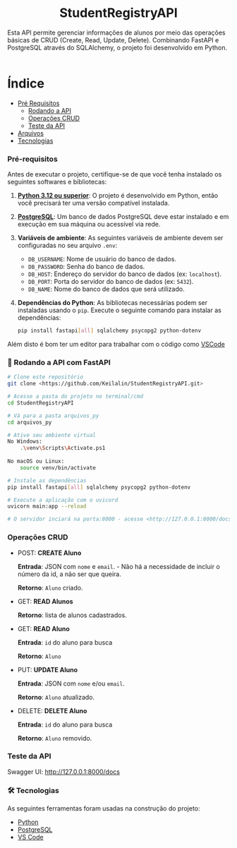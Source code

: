 <h1 align="center"> StudentRegistryAPI </h1>
Esta API permite gerenciar informações de alunos por meio das operações básicas de CRUD (Create, Read, Update, Delete). 
Combinando  FastAPI e PostgreSQL através do SQLAlchemy, o projeto foi desenvolvido em Python.
<br></br>

Índice
=================
<!--ts-->
   * [Pré Requisitos](#pre-requisitos)
        * [Rodando a API](#-rodando-a-api-com-fastapi)
        * [Operações CRUD](#operações-crud)
        * [Teste da API](#teste-da-api)
   * [Arquivos](https://github.com/Keilalin/StudentRegistryAPI/tree/461c2a2e6a9a3a4595b5f82d6570746e49ebc04a/arquivos_py)
   * [Tecnologias](#tecnologias)
<!--te-->

### Pré-requisitos

Antes de executar o projeto, certifique-se de que você tenha instalado os seguintes softwares e bibliotecas:

1. [**Python 3.12 ou superior**](https://www.python.org/): O projeto é desenvolvido em Python, então você precisará ter uma versão compatível instalada.
2. [**PostgreSQL**](https://www.enterprisedb.com/downloads/postgres-postgresql-downloads): Um banco de dados PostgreSQL deve estar instalado e em execução em sua máquina ou acessível via rede.
3. **Variáveis de ambiente**: As seguintes variáveis de ambiente devem ser configuradas no seu arquivo `.env`:
   - `DB_USERNAME`: Nome de usuário do banco de dados.
   - `DB_PASSWORD`: Senha do banco de dados.
   - `DB_HOST`: Endereço do servidor do banco de dados (ex: `localhost`).
   - `DB_PORT`: Porta do servidor do banco de dados (ex: `5432`).
   - `DB_NAME`: Nome do banco de dados que será utilizado.

4. **Dependências do Python**: As bibliotecas necessárias podem ser instaladas usando o `pip`. Execute o seguinte comando para instalar as dependências:

   ```bash
   pip install fastapi[all] sqlalchemy psycopg2 python-dotenv

Além disto é bom ter um editor para trabalhar com o código como [VSCode](https://code.visualstudio.com/)

### 🎲 Rodando a API com FastAPI

```bash
# Clone este repositório
git clone <https://github.com/Keilalin/StudentRegistryAPI.git>

# Acesse a pasta do projeto no terminal/cmd
cd StudentRegistryAPI

# Vá para a pasta arquivos_py
cd arquivos_py

# Ative seu ambiente virtual
No Windows:
    .\venv\Scripts\Activate.ps1
    
No macOS ou Linux:
    source venv/bin/activate

# Instale as dependências
pip install fastapi[all] sqlalchemy psycopg2 python-dotenv

# Execute a aplicação com o uvicord
uvicorn main:app --reload

# O servidor inciará na porta:8000 - acesse <http://127.0.0.1:8000/docs>
```

### Operações CRUD
- POST: **CREATE Aluno**
  
  **Entrada**: JSON com `nome` e `email`.
      - Não há a necessidade de incluir o número da id, a não ser que queira.
  
  **Retorno**: `Aluno` criado.

- GET: **READ Alunos**
  
  **Retorno**: lista de alunos cadastrados.

- GET: **READ Aluno**
  
  **Entrada**: `id` do aluno para busca
  
  **Retorno**: `Aluno`

- PUT: **UPDATE Aluno**
  
  **Entrada**: JSON com `nome` e/ou `email`.
  
  **Retorno**: `Aluno` atualizado.

- DELETE: **DELETE Aluno**
  
  **Entrada**: `id` do aluno para busca
  
  **Retorno**: `Aluno` removido.

### Teste da API

Swagger UI: http://127.0.0.1:8000/docs

### 🛠 Tecnologias

As seguintes ferramentas foram usadas na construção do projeto:

- [Python](https://www.python.org/)
- [PostgreSQL](https://www.enterprisedb.com/downloads/postgres-postgresql-downloads)
- [VS Code](https://code.visualstudio.com/)
